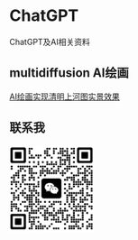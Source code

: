 # ChatGPT
ChatGPT及AI相关资料
## multidiffusion AI绘画
[AI绘画实现清明上河图实景效果](https://github.com/pkuliyi2015/multidiffusion-upscaler-for-automatic1111/blob/main/README_CN.md)  

## 联系我
<img src="tu20230322215554.jpg" width=30%>
